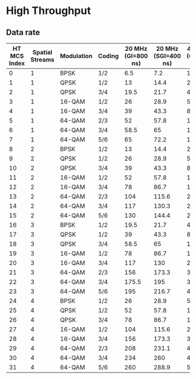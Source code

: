 # High Throughput

## Data rate

| HT MCS Index | Spatial Streams | Modulation | Coding | 20 MHz (GI=800 ns) | 20 MHz (SGI=400 ns) | 40 MHz (GI=800 ns) | 40 MHz (SGI=400 ns) |
|--------------|-----------------|------------|--------|--------------------|---------------------|--------------------|---------------------|
| 0            | 1               | BPSK       | 1/2    | 6.5               | 7.2                | 13.5              | 15                 |
| 1            | 1               | QPSK       | 1/2    | 13                | 14.4               | 27                | 30                 |
| 2            | 1               | QPSK       | 3/4    | 19.5              | 21.7               | 40.5              | 45                 |
| 3            | 1               | 16-QAM     | 1/2    | 26                | 28.9               | 54                | 60                 |
| 4            | 1               | 16-QAM     | 3/4    | 39                | 43.3               | 81                | 90                 |
| 5            | 1               | 64-QAM     | 2/3    | 52                | 57.8               | 108               | 120                |
| 6            | 1               | 64-QAM     | 3/4    | 58.5              | 65                 | 121.5             | 135                |
| 7            | 1               | 64-QAM     | 5/6    | 65                | 72.2               | 135               | 150                |
| 8            | 2               | BPSK       | 1/2    | 13                | 14.4               | 27                | 30                 |
| 9            | 2               | QPSK       | 1/2    | 26                | 28.9               | 54                | 60                 |
| 10           | 2               | QPSK       | 3/4    | 39                | 43.3               | 81                | 90                 |
| 11           | 2               | 16-QAM     | 1/2    | 52                | 57.8               | 108               | 120                |
| 12           | 2               | 16-QAM     | 3/4    | 78                | 86.7               | 162               | 180                |
| 13           | 2               | 64-QAM     | 2/3    | 104               | 115.6              | 216               | 240                |
| 14           | 2               | 64-QAM     | 3/4    | 117               | 130.3              | 243               | 270                |
| 15           | 2               | 64-QAM     | 5/6    | 130               | 144.4              | 270               | 300                |
| 16           | 3               | BPSK       | 1/2    | 19.5              | 21.7               | 40.5              | 45                 |
| 17           | 3               | QPSK       | 1/2    | 39                | 43.3               | 81                | 90                 |
| 18           | 3               | QPSK       | 3/4    | 58.5              | 65                 | 121.5             | 135                |
| 19           | 3               | 16-QAM     | 1/2    | 78                | 86.7               | 162               | 180                |
| 20           | 3               | 16-QAM     | 3/4    | 117               | 130                | 243               | 270                |
| 21           | 3               | 64-QAM     | 2/3    | 156               | 173.3              | 324               | 360                |
| 22           | 3               | 64-QAM     | 3/4    | 175.5             | 195                | 364.5             | 405                |
| 23           | 3               | 64-QAM     | 5/6    | 195               | 216.7              | 405               | 450                |
| 24           | 4               | BPSK       | 1/2    | 26                | 28.9               | 54                | 60                 |
| 25           | 4               | QPSK       | 1/2    | 52                | 57.8               | 108               | 120                |
| 26           | 4               | QPSK       | 3/4    | 78                | 86.7               | 162               | 180                |
| 27           | 4               | 16-QAM     | 1/2    | 104               | 115.6              | 216               | 240                |
| 28           | 4               | 16-QAM     | 3/4    | 156               | 173.3              | 324               | 360                |
| 29           | 4               | 64-QAM     | 2/3    | 208               | 231.1              | 432               | 480                |
| 30           | 4               | 64-QAM     | 3/4    | 234               | 260                | 486               | 540                |
| 31           | 4               | 64-QAM     | 5/6    | 260               | 288.9              | 540               | 600                |

